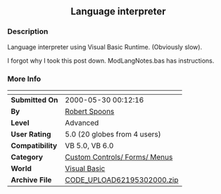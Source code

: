 ﻿<div align="center">

## Language interpreter


</div>

### Description

Language interpreter using Visual Basic Runtime. (Obviously slow).

I forgot why I took this post down. ModLangNotes.bas has instructions.
 
### More Info
 


<span>             |<span>
---                |---
**Submitted On**   |2000-05-30 00:12:16
**By**             |[Robert Spoons](https://github.com/Planet-Source-Code/PSCIndex/blob/master/ByAuthor/robert-spoons.md)
**Level**          |Advanced
**User Rating**    |5.0 (20 globes from 4 users)
**Compatibility**  |VB 5\.0, VB 6\.0
**Category**       |[Custom Controls/ Forms/  Menus](https://github.com/Planet-Source-Code/PSCIndex/blob/master/ByCategory/custom-controls-forms-menus__1-4.md)
**World**          |[Visual Basic](https://github.com/Planet-Source-Code/PSCIndex/blob/master/ByWorld/visual-basic.md)
**Archive File**   |[CODE\_UPLOAD62195302000\.zip](https://github.com/Planet-Source-Code/robert-spoons-language-interpreter__1-8453/archive/master.zip)








